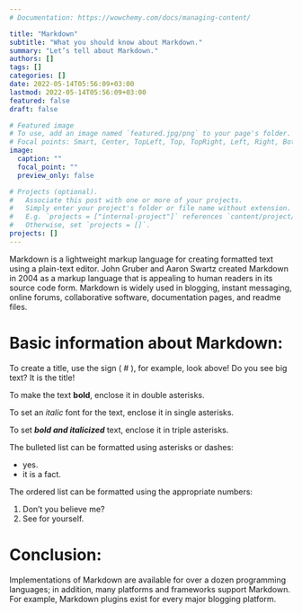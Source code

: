 ```yaml
---
# Documentation: https://wowchemy.com/docs/managing-content/

title: "Markdown"
subtitle: "What you should know about Markdown."
summary: "Let’s tell about Markdown."
authors: []
tags: []
categories: []
date: 2022-05-14T05:56:09+03:00
lastmod: 2022-05-14T05:56:09+03:00
featured: false
draft: false

# Featured image
# To use, add an image named `featured.jpg/png` to your page's folder.
# Focal points: Smart, Center, TopLeft, Top, TopRight, Left, Right, BottomLeft, Bottom, BottomRight.
image:
  caption: ""
  focal_point: ""
  preview_only: false

# Projects (optional).
#   Associate this post with one or more of your projects.
#   Simply enter your project's folder or file name without extension.
#   E.g. `projects = ["internal-project"]` references `content/project/deep-learning/index.md`.
#   Otherwise, set `projects = []`.
projects: []
---
```


Markdown is a lightweight markup language for creating formatted text using a plain-text editor. John Gruber and Aaron Swartz created Markdown in 2004 as a markup language that is appealing to human readers in its source code form. Markdown is widely used in blogging, instant messaging, online forums, collaborative software, documentation pages, and readme files.

# Basic information about Markdown:

To create a title, use the sign ( # ), for example, look above! Do you see big text? It is the title!

To make the text **bold**, enclose it in double asterisks.

To set an *italic* font for the text, enclose it in single asterisks.

To set ***bold and italicized*** text, enclose it in triple
asterisks.

The bulleted list can be formatted using asterisks or dashes:
- yes.
- it is a fact.

The ordered list can be formatted using the appropriate numbers:
1. Don’t you believe me?
2. See for yourself.

# Conclusion:

Implementations of Markdown are available for over a dozen programming languages; in addition, many platforms and frameworks support Markdown. For example, Markdown plugins exist for every major blogging platform.

